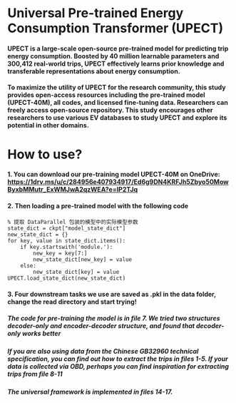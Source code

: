 # Universal Pre-trained Energy Consumption Transformer (UPECT)
#### UPECT is a large-scale open-source pre-trained model for predicting trip energy consumption. Boosted by 40 million learnable parameters and 300,412 real-world trips, UPECT effectively learns prior knowledge and transferable representations about energy consumption.
#### To maximize the utility of UPECT for the research community, this study provides open-access resources including the pre-trained model (UPECT-40M), all codes, and licensed fine-tuning data. Researchers can freely access open-source repository. This study encourages other researchers to use various EV databases to study UPECT and explore its potential in other domains.

# How to use?

#### 1. You can download our pre-training model UPECT-40M on OneDrive: https://1drv.ms/u/c/284956e407934917/Ed6g9DN4KRFJh5Zbyo50MowByxbMMutr_ExWMJwA2qzWEA?e=IP2TJq
#### 2. Then loading a pre-trained model with the following code
```ckpt = torch.load('11-pretrained_incremental_learning/model/UPECT_40M.pt')
% 提取 DataParallel 包装的模型中的实际模型参数
state_dict = ckpt["model_state_dict"]
new_state_dict = {}
for key, value in state_dict.items():
    if key.startswith('module.'):
        new_key = key[7:]  
        new_state_dict[new_key] = value
    else:
        new_state_dict[key] = value
UPECT.load_state_dict(new_state_dict)
```
#### 3. Four downstream tasks we use are saved as .pkl in the data folder, change the read directory and start trying!


##### The code for pre-training the model is in file 7. We tried two structures decoder-only and encoder-decoder structure, and found that decoder-only works better
##### If you are also using data from the Chinese GB32960 technical specification, you can find out how to extract the trips in files 1-5. If your data is collected via OBD, perhaps you can find inspiration for extracting trips from file 8-11
##### The universal framework is implemented in files 14-17.

